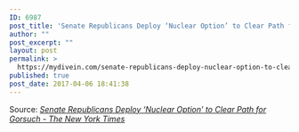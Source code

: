 ```yaml
---
ID: 6987
post_title: 'Senate Republicans Deploy ‘Nuclear Option’ to Clear Path for Gorsuch &#8211; The New York Times'
author: ""
post_excerpt: ""
layout: post
permalink: >
  https://mydivein.com/senate-republicans-deploy-nuclear-option-to-clear-path-for-gorsuch-the-new-york-times/
published: true
post_date: 2017-04-06 18:41:38
---
```

Source: <em><a href="https://www.nytimes.com/2017/04/06/us/politics/neil-gorsuch-supreme-court-senate.html?hp&amp;action=click&amp;pgtype=Homepage&amp;clickSource=story-heading&amp;module=span-ab-top-region&amp;region=top-news&amp;WT.nav=top-news">Senate Republicans Deploy ‘Nuclear Option’ to Clear Path for Gorsuch - The New York Times</a></em>